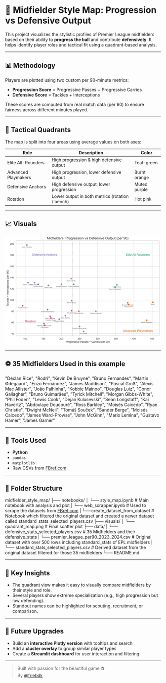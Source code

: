 # 🎯 Midfielder Style Map: Progression vs Defensive Output

This project visualizes the stylistic profiles of Premier League midfielders based on their ability to **progress the ball** and contribute **defensively**. It helps identify player roles and tactical fit using a quadrant-based analysis.

---

## 📊 Methodology

Players are plotted using two custom per 90-minute metrics:

- **Progression Score** = Progressive Passes + Progressive Carries
- **Defensive Score** = Tackles + Interceptions

These scores are computed from real match data (per 90) to ensure fairness across different minutes played.

---

## 🧠 Tactical Quadrants

The map is split into four areas using average values on both axes:

| Role                   | Description                                      | Color         |
|------------------------|--------------------------------------------------|---------------|
| Elite All-Rounders     | High progression & high defensive output         | Teal-green    |
| Advanced Playmakers    | High progression, lower defensive output         | Burnt orange  |
| Defensive Anchors      | High defensive output, lower progression         | Muted purple  |
| Rotation               | Lower output in both metrics (rotation / bench)  | Hot pink      |

---

## 📈 Visuals

<img src="visuals/quadrant_map.png" width="600"/>

---

## ⚽ 35 Midfielders Used in this example

"Declan Rice", "Rodri", "Kevin De Bruyne", "Bruno Fernandes",
    "Martin Ødegaard", "Enzo Fernández", "James Maddison",
    "Pascal Groß", "Alexis Mac Allister", "João Palhinha",
    "Kobbie Mainoo", "Douglas Luiz", "Conor Gallagher",
    "Bruno Guimarães", "Tyrick Mitchell", "Morgan Gibbs-White",
    "Phil Foden", "Lewis Cook", "Dejan Kulusevski",
    "Sean Longstaff", "Kai Havertz", "Abdoulaye Doucouré",
    "Ross Barkley", "Moisés Caicedo", "Ryan Christie",
    "Dwight McNeil", "Tomáš Souček", "Sander Berge",
    "Moisés Caicedo", "James Ward-Prowse", "John McGinn",
    "Mario Lemina", "Gustavo Hamer", "James Garner"

---

## 🧰 Tools Used

- **Python**
- `pandas`
- `matplotlib`
- Raw CSVs from [FBref.com](https://fbref.com/)

---

## 📂 Folder Structure

midfielder_style_map/ 
├── notebooks/ 
│ └── style_map.ipynb # Main notebook with analysis and plot 
| └── web_scrapper.ipynb # Used to scrape the datasets from [FBref.com](https://fbref.com/)
| └──create_dataset_from_dataset # Notebook which filtered the original dataset and created a newer dataset called standard_stats_selected_players.csv
├── visuals/ 
│ └── quadrant_map.png # Final scatter plot 
├── data/ 
| └── defensive_stats_selected_players.csv # 35 Midfielders and their defensive_stats
| └── premier_league_per90_2023_2024.csv # Original dataset with over 500 rows including standard_stats of EPL midfielders
| └── standard_stats_selected_players.csv # Derived dataset from the original dataset filtered for those 35 midfielders
└── README.md

---

## 📌 Key Insights

- The quadrant view makes it easy to visually compare midfielders by their style and role.
- Several players show extreme specialization (e.g., high progression but low defending).
- Standout names can be highlighted for scouting, recruitment, or comparison.

---

## 🔮 Future Upgrades

- Build an **interactive Plotly version** with tooltips and search
- Add a **cluster overlay** to group similar player types
- Create a **Streamlit dashboard** for user interaction and filtering

---

> Built with passion for the beautiful game ⚽  
> By [@friebdk](https://github.com/fbriebdk)